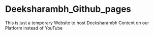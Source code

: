 # Deeksharambh_Github_pages
This is just a temporary Website to host Deeksharambh Content on our Platform instead of YouTube
